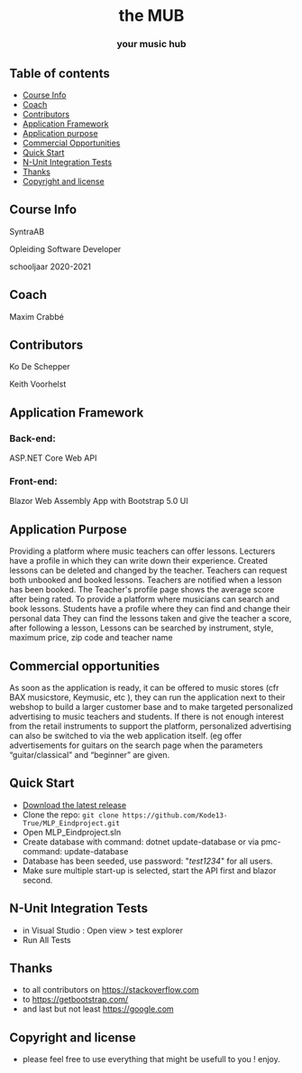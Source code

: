 <h1 align="center">
 the MUB
</h1>
<h3 align="center">your music hub</h3>

## Table of contents

- [Course Info](#course-info)
- [Coach](#coach)
- [Contributors](#contributors)
- [Application Framework](#application-framework)
- [Application purpose](#application-purpose)
- [Commercial Opportunities](#commercial-opportunities)
- [Quick Start](#quick-start)
- [N-Unit Integration Tests](#N-Unit-Integration-Tests)
- [Thanks](#thanks)
- [Copyright and license](#copyright-and-license)

## Course Info
<p>SyntraAB</p>
<p>Opleiding Software Developer</p>
<p>schooljaar 2020-2021</p>

## Coach
<p>Maxim Crabbé</p>

## Contributors
<p>Ko De Schepper</p>
<p>Keith Voorhelst</p>

## Application Framework
<h3>Back-end:</h3>
<p>ASP.NET Core Web API</p>
<h3>Front-end:</h3>
<p>Blazor Web Assembly App with Bootstrap 5.0 UI</p>

## Application Purpose
<p>Providing a platform where music teachers can offer lessons.
Lecturers have a profile in which they can write down their experience.
Created lessons can be deleted and changed by the teacher.
Teachers can request both unbooked and booked lessons.
Teachers are notified when a lesson has been booked.
The Teacher's profile page shows the average score after being rated.
To provide a platform where musicians can search and book lessons.
Students have a profile where they can find and change their personal data
They can find the lessons taken and give the teacher a score, after following a lesson,
Lessons can be searched by instrument, style, maximum price, zip code and teacher name</p>
  
  
## Commercial opportunities
<p>As soon as the application is ready, it can be offered to music stores (cfr BAX musicstore, Keymusic, etc ), 
they can run the application next to their webshop to build a larger customer base and to make targeted personalized advertising to music teachers and students. 
If there is not enough interest from the retail instruments to support the platform, personalized advertising can also be switched to via the web application itself. (eg offer advertisements for guitars on the search page when the parameters “guitar/classical” and “beginner” are given.</p>


## Quick Start
- [Download the latest release](https://github.com/Kode13-True/MLP_Eindproject.zip)
- Clone the repo: `git clone https://github.com/Kode13-True/MLP_Eindproject.git`
- Open MLP_Eindproject.sln
- Create database with command: dotnet update-database or via pmc-command: update-database
- Database has been seeded, use password: "<i>test1234</i>" for all users.
- Make sure multiple start-up is selected, start the API first and blazor second.

## N-Unit Integration Tests
- in Visual Studio : Open view > test explorer
- Run All Tests 

## Thanks
- to all contributors on https://stackoverflow.com
- to https://getbootstrap.com/
- and last but not least https://google.com

## Copyright and license
- please feel free to use everything that might be usefull to you ! enjoy.


